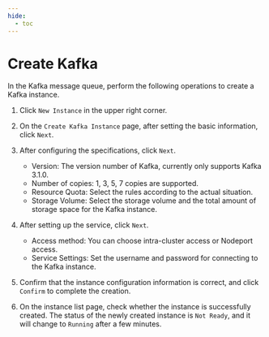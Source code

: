 ```yaml
---
hide:
  - toc
---
```


# Create Kafka

In the Kafka message queue, perform the following operations to create a Kafka instance.

1. Click `New Instance` in the upper right corner.

    <!--screenshot-->

2. On the `Create Kafka Instance` page, after setting the basic information, click `Next`.

    <!--screenshot-->

3. After configuring the specifications, click `Next`.

    - Version: The version number of Kafka, currently only supports Kafka 3.1.0.
    - Number of copies: 1, 3, 5, 7 copies are supported.
    - Resource Quota: Select the rules according to the actual situation.
    - Storage Volume: Select the storage volume and the total amount of storage space for the Kafka instance.

    <!--screenshot-->

4. After setting up the service, click `Next`.

    - Access method: You can choose intra-cluster access or Nodeport access.
    - Service Settings: Set the username and password for connecting to the Kafka instance.

    <!--screenshot-->

5. Confirm that the instance configuration information is correct, and click `Confirm` to complete the creation.

    <!--screenshot-->

6. On the instance list page, check whether the instance is successfully created. The status of the newly created instance is `Not Ready`, and it will change to `Running` after a few minutes.

    <!--screenshot-->